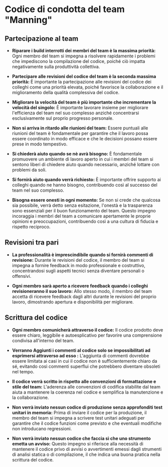 # Codice di condotta del team "Manning"

## Partecipazione al team
- __Riparare i build interrotti dei membri del team è la massima priorità:__ Ogni membro del team si impegna a risolvere rapidamente i problemi che impediscono la compilazione del codice, poiché ciò impatta negativamente sulla produttività collettiva.

- __Partecipare alle revisioni del codice del team è la seconda massima priorità:__ È importante la partecipazione alle revisioni del codice dei colleghi come una priorità elevata, poiché favorisce la collaborazione e il miglioramento della qualità complessiva del codice.

- __Migliorare la velocità del team è più importante che incrementare la velocità del singolo:__ È importante lavorare insieme per migliorare l'efficienza del team nel suo complesso anziché concentrarsi esclusivamente sul proprio progresso personale.

- __Non si arriva in ritardo alle riunioni del team:__ Essere puntuali alle riunioni del team è fondamentale per garantire che il lavoro possa essere coordinato in modo efficace e che le decisioni possano essere prese in modo tempestivo.

- __Si chiederà aiuto quando se nè avrà bisogno:__ È fondamentale promuovere un ambiente di lavoro aperto in cui i membri del team si sentono liberi di chiedere aiuto quando necessario, anziché lottare con problemi da soli.

- __Si fornirà aiuto quando verrà richiesto:__ È importante offrire supporto ai colleghi quando ne hanno bisogno, contribuendo così al successo del team nel suo complesso.

- __Bisogna essere onesti in ogni momento:__ Se non si crede che qualcosa sia possibile, verrà detto senza esitazione, l'onestà e la trasparenza sono essenziali per il buon funzionamento del team. Questo impegno incoraggia i membri del team a comunicare apertamente le proprie opinioni e preoccupazioni, contribuendo così a una cultura di fiducia e rispetto reciproco.

## Revisioni tra pari

- __La professionalità è imprescindibile quando si fornirà commenti di revisione:__ Durante le revisioni del codice, il membro del team si impegna a fornire feedback in modo professionale e costruttivo, concentrandosi sugli aspetti tecnici senza diventare personali o offensivi.

- __Ogni membro sarà aperto a ricevere feedback quando i colleghi revisioneranno il suo lavoro:__ Allo stesso modo, il membro del team accetta di ricevere feedback dagli altri durante le revisioni del proprio lavoro, dimostrando apertura e disponibilità per migliorare.

## Scrittura del codice

- __Ogni membro comunicherà attraverso il codice:__ Il codice prodotto deve essere chiaro, leggibile e autoesplicativo per favorire una comprensione condivisa all'interno del team.

- __Verranno Aggiunti i commenti al codice solo se impossibilitati ad esprimersi attraverso ad esso :__ L'aggiunta di commenti dovrebbe essere limitata ai casi in cui il codice non è sufficientemente chiaro da sé, evitando così commenti superflui che potrebbero diventare obsoleti nel tempo.

- __Il codice verrà scritto in rispetto alle convenzioni di formattazione e stile del team:__ L'aderenza alle convenzioni di codifica stabilite dal team aiuta a mantenere la coerenza nel codice e semplifica la manutenzione e la collaborazione.

- __Non verrà inviato nessun codice di produzione senza approfonditi test unitari in memoria:__ Prima di inviare il codice per la produzione, il membro del team si impegna a scrivere test unitari adeguati per garantire che il codice funzioni come previsto e che eventuali modifiche non introducano regressioni.

- __Non verrà inviato nessun codice che faccia sì che uno strumento emetta un avviso:__ Questo impegno si riferisce alla necessità di mantenere il codice privo di avvisi o avvertimenti emessi dagli strumenti di analisi statica o di compilazione, il che indica una buona pratica nella scrittura del codice.